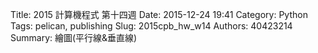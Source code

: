 Title: 2015 計算機程式 第十四週
Date: 2015-12-24 19:41
Category: Python
Tags: pelican, publishing
Slug: 2015cpb_hw_w14
Authors: 40423214
Summary: 繪圖(平行線&垂直線)
                    
                
            
<!-- 導入 brython.js -->


<script type="text/javascript" src="js/40423214-w14.js"></script>

<!-- 啟動 brython() -->

<script>
window.onload=function(){
brython(1);
}
</script>

<!-- 以下利用 Brython 程式執行繪圖 -->

<canvas id="plotarea" width="200" height="150"></canvas>

<script type="text/python3">
# 導入 doc
from browser import document as doc
from browser import console
import math

# 準備繪圖畫布
canvas = doc["plotarea"]
ctx = canvas.getContext("2d")

# 開始畫直線
for i in range(11):
    ctx.beginPath()
    ctx.lineWidth = 6
    ctx.moveTo(0,0+i*20 )
    ctx.lineTo(200,0+i*20 )
    ctx.strokeStyle = "#FF0000"
    ctx.stroke()
for i in range(11):
    ctx.beginPath()
    ctx.lineWidth = 3
    ctx.moveTo(0+i*20, 0)
    ctx.lineTo(0+i*20, 200)
    ctx.strokeStyle = "#0000ff"
    ctx.stroke()


</script>


<script>
window.onload=function(){
brython(1);
}
</script>
